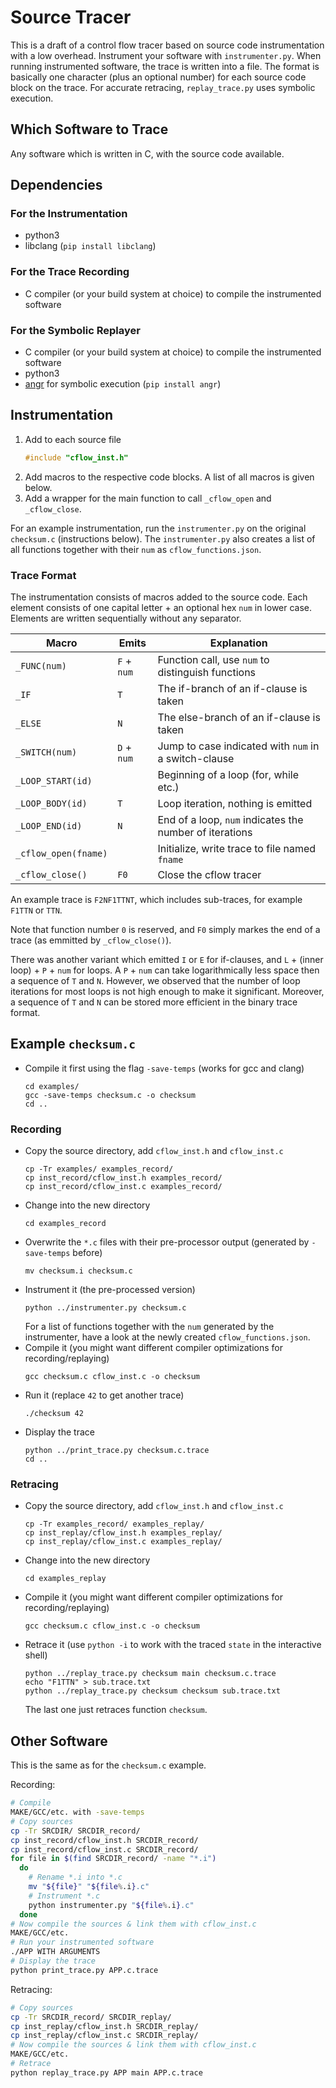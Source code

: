 # Source Tracer

This is a draft of a control flow tracer based on source code instrumentation with a low overhead.
Instrument your software with `instrumenter.py`. When running instrumented software, the trace is written into a file.
The format is basically one character (plus an optional number)
for each source code block on the trace.
For accurate retracing, `replay_trace.py` uses symbolic execution.

## Which Software to Trace

Any software which is written in C, with the source code available.

## Dependencies
### For the Instrumentation

* python3
* libclang (`pip install libclang`)

### For the Trace Recording

* C compiler (or your build system at choice) to compile the instrumented software

### For the Symbolic Replayer

* C compiler (or your build system at choice) to compile the instrumented software
* python3
* [angr](https://angr.io) for symbolic execution (`pip install angr`)

## Instrumentation

1. Add to each source file
   ```C
   #include "cflow_inst.h"
   ```
2. Add macros to the respective code blocks. A list of all macros is given below.
3. Add a wrapper for the main function to call `_cflow_open` and `_cflow_close`.

For an example instrumentation, run the `instrumenter.py` on
the original `checksum.c` (instructions below).
The `instrumenter.py` also creates a list of all functions together with their
`num` as `cflow_functions.json`.

### Trace Format

The instrumentation consists of macros added to the source code.
Each element consists of one capital letter + an optional hex `num` in lower case.
Elements are written sequentially without any separator.

| Macro                | Emits       | Explanation                                             |
|----------------------|-------------|---------------------------------------------------------|
| `_FUNC(num)`         | `F` + `num` | Function call, use `num` to distinguish functions       |
| `_IF`                | `T`         | The if-branch of an if-clause is taken                  |
| `_ELSE`              | `N`         | The else-branch of an if-clause is taken                |
| `_SWITCH(num)`       | `D` + `num` | Jump to case indicated with `num` in a switch-clause    |
| `_LOOP_START(id)`    |             | Beginning of a loop (for, while etc.)                   |
| `_LOOP_BODY(id)`     | `T`         | Loop iteration, nothing is emitted                      |
| `_LOOP_END(id)`      | `N`         | End of a loop, `num` indicates the number of iterations |
| `_cflow_open(fname)` |             | Initialize, write trace to file named `fname`           |
| `_cflow_close()`     | `F0`        | Close the cflow tracer                                  |

An example trace is `F2NF1TTNT`, which includes sub-traces, for example `F1TTN` or `TTN`.

Note that function number `0` is reserved, and `F0` simply markes the end of a trace
(as emmitted by `_cflow_close()`).

There was another variant which emitted `I` or `E` for if-clauses, and
`L` + (inner loop) + `P` + `num` for loops. A `P` + `num` can take logarithmically less
space then a sequence of `T` and `N`. However, we observed that the number
of loop iterations for most loops is not high enough to make it significant.
Moreover, a sequence of `T` and `N` can be stored more efficient in the binary trace format.

## Example `checksum.c`

* Compile it first using the flag `-save-temps` (works for gcc and clang)
  ```
  cd examples/
  gcc -save-temps checksum.c -o checksum
  cd ..
  ```
### Recording
* Copy the source directory, add `cflow_inst.h` and `cflow_inst.c`
  ```
  cp -Tr examples/ examples_record/
  cp inst_record/cflow_inst.h examples_record/
  cp inst_record/cflow_inst.c examples_record/
  ```
* Change into the new directory
  ```
  cd examples_record
  ```
* Overwrite the `*.c` files with their pre-processor output
  (generated by `-save-temps` before)
  ```
  mv checksum.i checksum.c
  ```
* Instrument it (the pre-processed version)
  ```
  python ../instrumenter.py checksum.c
  ```
  For a list of functions together with the `num` generated by the instrumenter,
  have a look at the newly created `cflow_functions.json`.
* Compile it (you might want different compiler optimizations for recording/replaying)
  ```
  gcc checksum.c cflow_inst.c -o checksum
  ```
* Run it (replace `42` to get another trace) 
  ```
  ./checksum 42
  ```
* Display the trace
  ```
  python ../print_trace.py checksum.c.trace
  cd ..
  ```
### Retracing
* Copy the source directory, add `cflow_inst.h` and `cflow_inst.c`
  ```
  cp -Tr examples_record/ examples_replay/
  cp inst_replay/cflow_inst.h examples_replay/
  cp inst_replay/cflow_inst.c examples_replay/
  ```
* Change into the new directory
  ```
  cd examples_replay
  ```
* Compile it (you might want different compiler optimizations for recording/replaying)
  ```
  gcc checksum.c cflow_inst.c -o checksum
  ```
* Retrace it (use `python -i` to work with the traced `state` in the interactive shell)
  ```
  python ../replay_trace.py checksum main checksum.c.trace
  echo "F1TTN" > sub.trace.txt
  python ../replay_trace.py checksum checksum sub.trace.txt
  ```
  The last one just retraces function `checksum`.

## Other Software

This is the same as for the `checksum.c` example.

Recording:
  ```sh
  # Compile
  MAKE/GCC/etc. with -save-temps
  # Copy sources
  cp -Tr SRCDIR/ SRCDIR_record/
  cp inst_record/cflow_inst.h SRCDIR_record/
  cp inst_record/cflow_inst.c SRCDIR_record/
  for file in $(find SRCDIR_record/ -name "*.i")
    do
      # Rename *.i into *.c
      mv "${file}" "${file%.i}.c"
      # Instrument *.c
      python instrumenter.py "${file%.i}.c"
    done
  # Now compile the sources & link them with cflow_inst.c
  MAKE/GCC/etc.
  # Run your instrumented software
  ./APP WITH ARGUMENTS
  # Display the trace
  python print_trace.py APP.c.trace
  ```
Retracing:
  ```sh
  # Copy sources
  cp -Tr SRCDIR_record/ SRCDIR_replay/
  cp inst_replay/cflow_inst.h SRCDIR_replay/
  cp inst_replay/cflow_inst.c SRCDIR_replay/
  # Now compile the sources & link them with cflow_inst.c
  MAKE/GCC/etc.
  # Retrace
  python replay_trace.py APP main APP.c.trace
  ```
